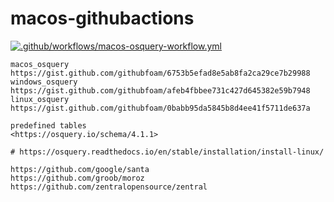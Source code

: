 # macos-githubactions

[![.github/workflows/macos-osquery-workflow.yml](https://github.com/githubfoam/macos-githubactions/actions/workflows/macos-osquery-workflow.yml/badge.svg?branch=main)](https://github.com/githubfoam/macos-githubactions/actions/workflows/macos-osquery-workflow.yml)

~~~~
macos_osquery 
https://gist.github.com/githubfoam/6753b5efad8e5ab8fa2ca29ce7b29988
windows_osquery 
https://gist.github.com/githubfoam/afeb4fbbee731c427d645382e59b7948
linux_osquery 
https://gist.github.com/githubfoam/0babb95da5845b8d4ee41f5711de637a
~~~~

~~~~
predefined tables
<https://osquery.io/schema/4.1.1>

# https://osquery.readthedocs.io/en/stable/installation/install-linux/

https://github.com/google/santa
https://github.com/groob/moroz
https://github.com/zentralopensource/zentral

~~~~
